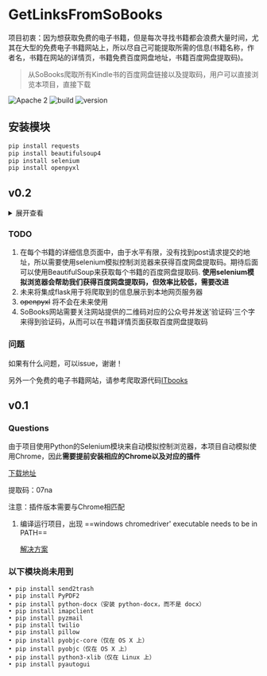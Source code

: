 # GetLinksFromSoBooks

项目初衷：因为想获取免费的电子书籍，但是每次寻找书籍都会浪费大量时间，尤其在大型的免费电子书籍网站上，所以尽自己可能提取所需的信息(书籍名称，作者名，书籍在网站的详情页，书籍免费百度网盘地址，书籍百度网盘提取码)。

> 从SoBooks爬取所有Kindle书的百度网盘链接以及提取码，用户可以直接浏览本项目，直接下载

![Apache 2](https://img.shields.io/badge/license-Apache%202-brightgreen.svg) ![build](https://img.shields.io/badge/build-passed-green.svg) ![version](https://img.shields.io/badge/Python-3.7.2-green.svg)





## 安装模块
```python
pip install requests
pip install beautifulsoup4
pip install selenium
pip install openpyxl
```

## v0.2
<details>
<summary>展开查看</summary>
<pre><code>.
├── GetLinksFromSoBooks
├── v0.1 第一版本(废弃)
│   ├── Owner: maojian,haoguanwei,linmiao
│   ├── admin
├── v0.2 第二版本(可以使用)
│   ├── crawl_tool.py  爬虫模块
│   ├── model.py 将爬取到的每个书籍看做一个model中的book对象，方便于以后扩展Flask
</code></pre>
</details>

### TODO
1. 在每个书籍的详细信息页面中，由于水平有限，没有找到post请求提交的地址，所以需要使用selenium模拟控制浏览器来获得百度网盘提取码。期待后面可以使用BeautifulSoup来获取每个书籍的百度网盘提取码. **使用selenium模拟浏览器会帮助我们获得百度网盘提取码，但效率比较低，需要改进**
2. 未来将集成flask用于将爬取到的信息展示到本地网页服务器
3. ~~openpyxl~~ 将不会在未来使用
4. SoBooks网站需要关注网站提供的二维码对应的公众号并发送'验证码'三个字来得到验证码，从而可以在书籍详情页面获取百度网盘提取码

### 问题
如果有什么问题，可以issue，谢谢！

另外一个免费的电子书籍网站，请参考爬取源代码[ITbooks](https://github.com/sivanWu0222/CrawlITBooks/tree/master/Python%E7%88%AC%E5%8F%96ItBooks)



## v0.1
### Questions

由于项目使用Python的Selenium模块来自动模拟控制浏览器，本项目自动模拟使用Chrome，因此**需要提前安装相应的Chrome以及对应的插件**

[下载地址](https://pan.baidu.com/s/1Xerfeqzk2ScLvaE6qz5uYQ)

提取码：07na 



注意：插件版本需要与Chrome相匹配



1. 编译运行项目，出现 ==windows chromedriver' executable needs to be in PATH== 

   [解决方案](http://www.sivan.tech/2019/02/04/windows-chromedriver-executable-needs-to-be-in-PATH/)


### 以下模块尚未用到
```
• pip install send2trash
• pip install PyPDF2
• pip install python-docx（安装 python-docx，而不是 docx）
• pip install imapclient
• pip install pyzmail
• pip install twilio
• pip install pillow
• pip install pyobjc-core（仅在 OS X 上）
• pip install pyobjc（仅在 OS X 上）
• pip install python3-xlib（仅在 Linux 上）
• pip install pyautogui
```